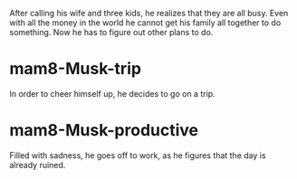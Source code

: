 After calling his wife and three kids, he realizes that they are all busy. Even with all the money in the world he cannot get his family all together to do something. Now he has to figure out other plans to do.

# mam8-Musk-trip
In order to cheer himself up, he decides to go on a trip.

# mam8-Musk-productive
Filled with sadness, he goes off to work, as he figures that the day is already ruined.
